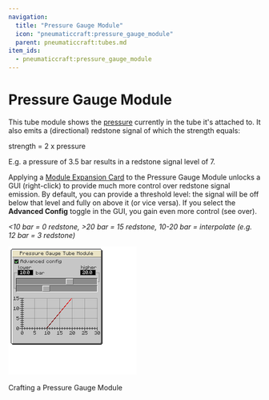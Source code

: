 ```yaml
---
navigation:
  title: "Pressure Gauge Module"
  icon: "pneumaticcraft:pressure_gauge_module"
  parent: pneumaticcraft:tubes.md
item_ids:
  - pneumaticcraft:pressure_gauge_module
---
```


# Pressure Gauge Module

This tube module shows the [pressure](../base_concepts/pressure.md) currently in the tube it's attached to. It also emits a (directional) <Color hex="#f00">redstone signal</Color> of which the strength equals:

<Color hex="#272">  strength = 2 x pressure</Color>

E.g. a pressure of 3.5 bar results in a redstone signal level of 7.

<ItemImage id="pneumaticcraft:module_expansion_card" />

Applying a [Module Expansion Card](./module_expansion_card.md) to the Pressure Gauge Module unlocks a GUI (right-click) to provide much more control over <Color hex="#f00">redstone signal</Color> emission. By default, you can provide a threshold level: the signal will be off below that level and fully on above it (or vice versa). If you select the **Advanced Config** toggle in the GUI, you gain even more control (see over).

<a name="img"></a>
*<10 bar = 0 redstone, >20 bar = 15 redstone, 10-20 bar = interpolate (e.g. 12 bar = 3 redstone)*

![](pressure_gauge_gui.png)

Crafting a Pressure Gauge Module

<Recipe id="pneumaticcraft:pressure_gauge_module" />

